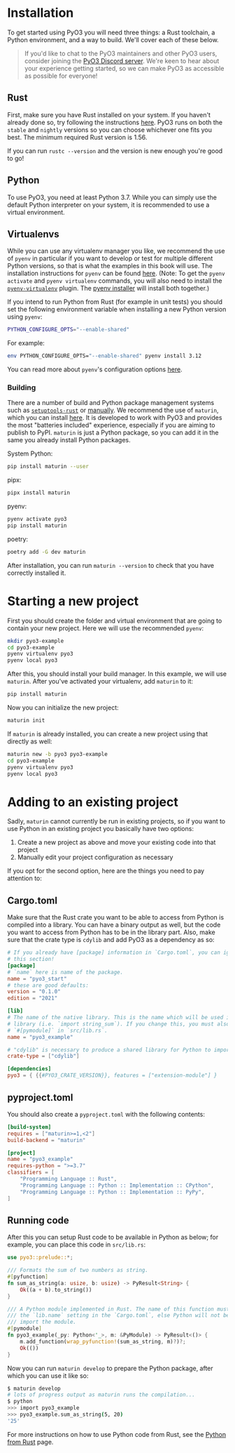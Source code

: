 # Installation

To get started using PyO3 you will need three things: a Rust toolchain, a Python environment, and a way to build. We'll cover each of these below.

> If you'd like to chat to the PyO3 maintainers and other PyO3 users, consider joining the [PyO3 Discord server](https://discord.gg/33kcChzH7f). We're keen to hear about your experience getting started, so we can make PyO3 as accessible as possible for everyone!

## Rust

First, make sure you have Rust installed on your system. If you haven't already done so, try following the instructions [here](https://www.rust-lang.org/tools/install). PyO3 runs on both the `stable` and `nightly` versions so you can choose whichever one fits you best. The minimum required Rust version is 1.56.

If you can run `rustc --version` and the version is new enough you're good to go!

## Python

To use PyO3, you need at least Python 3.7. While you can simply use the default Python interpreter on your system, it is recommended to use a virtual environment.

## Virtualenvs

While you can use any virtualenv manager you like, we recommend the use of `pyenv` in particular if you want to develop or test for multiple different Python versions, so that is what the examples in this book will use. The installation instructions for `pyenv` can be found [here](https://github.com/pyenv/pyenv#getting-pyenv). (Note: To get the `pyenv activate` and `pyenv virtualenv` commands, you will also need to install the [`pyenv-virtualenv`](https://github.com/pyenv/pyenv-virtualenv) plugin. The [pyenv installer](https://github.com/pyenv/pyenv-installer#installation--update--uninstallation) will install both together.)

If you intend to run Python from Rust (for example in unit tests) you should set the following environment variable when installing a new Python version using `pyenv`:
```bash
PYTHON_CONFIGURE_OPTS="--enable-shared"
```

For example:

```bash
env PYTHON_CONFIGURE_OPTS="--enable-shared" pyenv install 3.12
```

You can read more about `pyenv`'s configuration options [here](https://github.com/pyenv/pyenv/blob/master/plugins/python-build/README.md#building-with---enable-shared).

### Building

There are a number of build and Python package management systems such as [`setuptools-rust`](https://github.com/PyO3/setuptools-rust) or [manually](https://pyo3.rs/latest/building_and_distribution.html#manual-builds). We recommend the use of `maturin`, which you can install [here](https://maturin.rs/installation.html). It is developed to work with PyO3 and provides the most "batteries included" experience, especially if you are aiming to publish to PyPI. `maturin` is just a Python package, so you can add it in the same you already install Python packages.

System Python:
```bash
pip install maturin --user
```

pipx:
```bash
pipx install maturin
```

pyenv:
```bash
pyenv activate pyo3
pip install maturin
```

poetry:
```bash
poetry add -G dev maturin
```

After installation, you can run `maturin --version` to check that you have correctly installed it.

# Starting a new project

First you should create the folder and virtual environment that are going to contain your new project. Here we will use the recommended `pyenv`:

```bash
mkdir pyo3-example
cd pyo3-example
pyenv virtualenv pyo3
pyenv local pyo3
```

After this, you should install your build manager. In this example, we will use `maturin`. After you've activated your virtualenv, add `maturin` to it:

```bash
pip install maturin
```

Now you can initialize the new project:

```bash
maturin init
```

If `maturin` is already installed, you can create a new project using that directly as well:

```bash
maturin new -b pyo3 pyo3-example
cd pyo3-example
pyenv virtualenv pyo3
pyenv local pyo3
```

# Adding to an existing project

Sadly, `maturin` cannot currently be run in existing projects, so if you want to use Python in an existing project you basically have two options:

1. Create a new project as above and move your existing code into that project
2. Manually edit your project configuration as necessary

If you opt for the second option, here are the things you need to pay attention to:

## Cargo.toml

Make sure that the Rust crate you want to be able to access from Python is compiled into a library. You can have a binary output as well, but the code you want to access from Python has to be in the library part. Also, make sure that the crate type is `cdylib` and add PyO3 as a dependency as so:


```toml
# If you already have [package] information in `Cargo.toml`, you can ignore
# this section!
[package]
# `name` here is name of the package.
name = "pyo3_start"
# these are good defaults:
version = "0.1.0"
edition = "2021"

[lib]
# The name of the native library. This is the name which will be used in Python to import the
# library (i.e. `import string_sum`). If you change this, you must also change the name of the
# `#[pymodule]` in `src/lib.rs`.
name = "pyo3_example"

# "cdylib" is necessary to produce a shared library for Python to import from.
crate-type = ["cdylib"]

[dependencies]
pyo3 = { {{#PYO3_CRATE_VERSION}}, features = ["extension-module"] }
```

## pyproject.toml

You should also create a `pyproject.toml` with the following contents:

```toml
[build-system]
requires = ["maturin>=1,<2"]
build-backend = "maturin"

[project]
name = "pyo3_example"
requires-python = ">=3.7"
classifiers = [
    "Programming Language :: Rust",
    "Programming Language :: Python :: Implementation :: CPython",
    "Programming Language :: Python :: Implementation :: PyPy",
]
```

## Running code

After this you can setup Rust code to be available in Python as below; for example, you can place this code in `src/lib.rs`:

```rust
use pyo3::prelude::*;

/// Formats the sum of two numbers as string.
#[pyfunction]
fn sum_as_string(a: usize, b: usize) -> PyResult<String> {
    Ok((a + b).to_string())
}

/// A Python module implemented in Rust. The name of this function must match
/// the `lib.name` setting in the `Cargo.toml`, else Python will not be able to
/// import the module.
#[pymodule]
fn pyo3_example(_py: Python<'_>, m: &PyModule) -> PyResult<()> {
    m.add_function(wrap_pyfunction!(sum_as_string, m)?)?;
    Ok(())
}
```

Now you can run `maturin develop` to prepare the Python package, after which you can use it like so:

```bash
$ maturin develop
# lots of progress output as maturin runs the compilation...
$ python
>>> import pyo3_example
>>> pyo3_example.sum_as_string(5, 20)
'25'
```

For more instructions on how to use Python code from Rust, see the [Python from Rust](python_from_rust.md) page.
